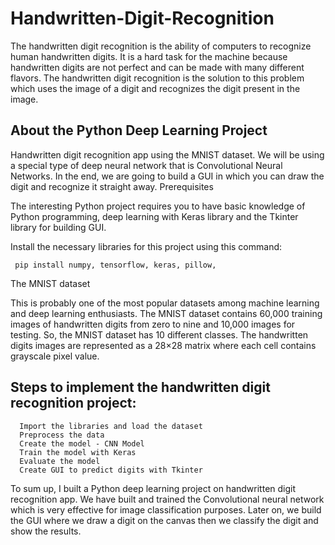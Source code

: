 # Handwritten-Digit-Recognition

The handwritten digit recognition is the ability of computers to recognize human handwritten digits. It is a hard task for the machine because handwritten digits are not perfect and can be made with many different flavors. The handwritten digit recognition is the solution to this problem which uses the image of a digit and recognizes the digit present in the image.

## About the Python Deep Learning Project

Handwritten digit recognition app using the MNIST dataset. We will be using a special type of deep neural network that is Convolutional Neural Networks. In the end, we are going to build a GUI in which you can draw the digit and recognize it straight away.
Prerequisites

The interesting Python project requires you to have basic knowledge of Python programming, deep learning with Keras library and the Tkinter library for building GUI.

Install the necessary libraries for this project using this command:

     pip install numpy, tensorflow, keras, pillow,

The MNIST dataset

This is probably one of the most popular datasets among machine learning and deep learning enthusiasts. The MNIST dataset contains 60,000 training images of handwritten digits from zero to nine and 10,000 images for testing. So, the MNIST dataset has 10 different classes. The handwritten digits images are represented as a 28×28 matrix where each cell contains grayscale pixel value.

## Steps to implement the handwritten digit recognition project:

      Import the libraries and load the dataset
      Preprocess the data
      Create the model - CNN Model
      Train the model with Keras
      Evaluate the model
      Create GUI to predict digits with Tkinter
      
 To sum up, I built a Python deep learning project on handwritten digit recognition app. We have built and trained the Convolutional neural network which is very effective for image classification purposes. Later on, we build the GUI where we draw a digit on the canvas then we classify the digit and show the results.
